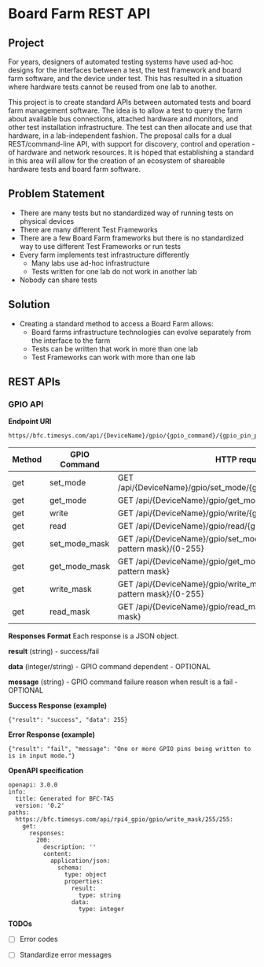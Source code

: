 # Board Farm REST API

## Project
For years, designers of automated testing systems have used ad-hoc designs for the interfaces between a test, the test framework and board farm software, and the device under test. This has resulted in a situation where hardware tests cannot be reused from one lab to another.

This project is to create standard APIs between automated tests and board farm management software. The idea is to allow a test to query the farm about available bus connections, attached hardware and monitors, and other test installation infrastructure. The test can then allocate and use that hardware, in a lab-independent fashion. The proposal calls for a dual REST/command-line API, with support for discovery, control and operation - of hardware and network resources. It is hoped that establishing a standard in this area will allow for the creation of an ecosystem of shareable hardware tests and board farm software.

## Problem Statement
* There are many tests but no standardized way of running tests on physical devices
* There are many different Test Frameworks
* There are a few Board Farm frameworks but there is no standardized way to use different Test Frameworks or run tests
* Every farm implements test infrastructure differently
  * Many labs use ad-hoc infrastructure
  * Tests written for one lab do not work in another lab
* Nobody can share tests

## Solution
* Creating a standard method to access a Board Farm allows:
  * Board farms infrastructure technologies can evolve separately from the interface to the farm
  * Tests can be written that work in more than one lab
  * Test Frameworks can work with more than one lab

## REST APIs

### GPIO API

**Endpoint URI**
```
https//bfc.timesys.com/api/{DeviceName}/gpio/{gpio_command}/{gpio_pin_pattern(location)}/{gpio_pin_data}
```

Method | GPIO Command | HTTP request 
------------ | ------------- | -------------
get | set_mode | GET /api/{DeviceName}/gpio/set_mode/{gpio_pin_number}/{write/read} 
get | get_mode | GET /api/{DeviceName}/gpio/get_mode/{gpio_pin_number} 
get | write | GET /api/{DeviceName}/gpio/write/{gpio_pin_number}/{0/1} 
get | read | GET /api/{DeviceName}/gpio/read/{gpio_pin_number} 
get | set_mode_mask | GET /api/{DeviceName}/gpio/set_mode_mask/{Lab pin locations pattern mask}/{0-255} 
get | get_mode_mask | GET /api/{DeviceName}/gpio/get_mode_mask/{Lab pin locations pattern mask} 
get | write_mask | GET /api/{DeviceName}/gpio/write_mask/{Lab pin locations pattern mask}/{0-255} 
get | read_mask | GET /api/{DeviceName}/gpio/read_mask/{Lab pin locations pattern mask} 

**Responses**
**Format**
Each response is a JSON object. 

**result** (string) - success/fail

**data** (integer/string) - GPIO command dependent - OPTIONAL

**message** (string) - GPIO command failure reason when result is a fail - OPTIONAL

**Success Response (example)**
```
{"result": "success", "data": 255}
```

**Error Response (example)**
```
{"result": "fail", "message": "One or more GPIO pins being written to is in input mode."}
```

**OpenAPI specification**

```
openapi: 3.0.0
info:
  title: Generated for BFC-TAS
  version: '0.2'
paths:
  https://bfc.timesys.com/api/rpi4_gpio/gpio/write_mask/255/255:
    get:
      responses:
        200:
          description: ''
          content:
            application/json:
              schema:
                type: object
                properties:
                  result:
                    type: string
                  data:
                    type: integer
```

**TODOs**
- [ ] Error codes
- [ ] Standardize error messages

